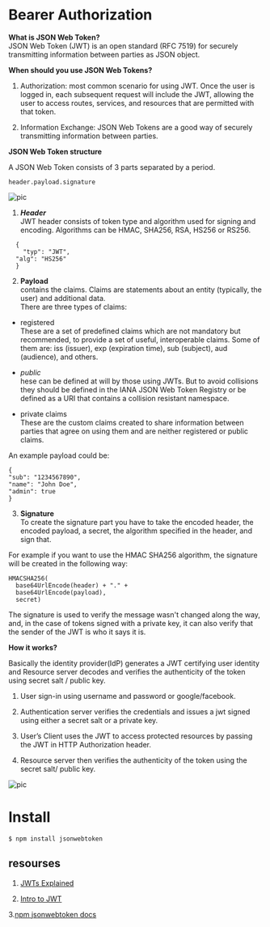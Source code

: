 # Bearer Authorization

 **What is JSON Web Token?**   
 JSON Web Token (JWT) is an open standard (RFC 7519) for securely transmitting information between parties as JSON object.

 **When should you use JSON Web Tokens?**       

 1. Authorization:  most common scenario for using JWT. Once the user is logged in, each subsequent request will include the JWT, allowing the user to access routes, services, and resources that are permitted with that token. 

2. Information Exchange: JSON Web Tokens are a good way of securely transmitting information between parties. 

**JSON Web Token structure**  

A JSON Web Token consists of 3 parts separated by a period.

``` header.payload.signature ``` 

![pic](https://19yw4b240vb03ws8qm25h366-wpengine.netdna-ssl.com/wp-content/uploads/Why-Cant-I-Just-Send-JWTs-Without-OAuth-JWT-278x300.png)


1. **_Header_**    
JWT header consists of token type and algorithm used for signing and encoding. Algorithms can be HMAC, SHA256, RSA, HS256 or RS256.  

``` 
  {
    "typ": "JWT",    
  "alg": "HS256"
  }
 ```

 2. **Payload**   
 contains the claims. Claims are statements about an entity (typically, the user) and additional data.   
  There are three types of claims: 
  
  
  - registered  
   These are a set of predefined claims which are not mandatory but recommended, to provide a set of useful, interoperable claims. Some of them are: iss (issuer), exp (expiration time), sub (subject), aud (audience), and others.
  
  
  - _public_    
   hese can be defined at will by those using JWTs. But to avoid collisions they should be defined in the IANA JSON Web Token Registry or be defined as a URI that contains a collision resistant namespace.
  
  


  
  - private claims   
  These are the custom claims created to share information between parties that agree on using them and are neither registered or public claims. 


  An example payload could be:

  ``` 
  {
  "sub": "1234567890",
  "name": "John Doe",
  "admin": true
}
```
3. **Signature**  
To create the signature part you have to take the encoded header, the encoded payload, a secret, the algorithm specified in the header, and sign that.

For example if you want to use the   HMAC SHA256 algorithm, the signature will be created in the following way:

```
HMACSHA256(
  base64UrlEncode(header) + "." +
  base64UrlEncode(payload),
  secret)
  ```
The signature is used to verify the message wasn't changed along the way, and, in the case of tokens signed with a private key, it can also verify that the sender of the JWT is who it says it is.    


**How it works?**

Basically the identity provider(IdP) generates a JWT certifying user identity and Resource server decodes and verifies the authenticity of the token using secret salt / public key.

1. User sign-in using username and password or google/facebook.   

2. Authentication server verifies the credentials and issues a jwt signed using either a secret salt or a private key.   

3. User’s Client uses the JWT to access protected resources by passing the JWT in HTTP Authorization header.    

4. Resource server then verifies the authenticity of the token using the secret salt/ public key.    



![pic](https://cdn2.auth0.com/docs/media/articles/api-auth/client-credentials-grant.png)



# Install
``` 
$ npm install jsonwebtoken 
```
## resourses
1. [JWTs Explained](https://www.youtube.com/watch?v=926mknSW9Lo)

2. [Intro to JWT](https://jwt.io/introduction)   

3.[npm jsonwebtoken docs](https://www.npmjs.com/package/jsonwebtoken)
